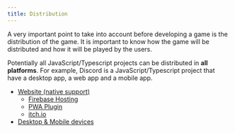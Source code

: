 ```yaml
---
title: Distribution
---
```


A very important point to take into account before developing a game is the distribution of the game. It is important to know how the game will be distributed and how it will be played by the users.

Potentially all JavaScript/Typescript projects can be distributed in **all platforms**. For example, Discord is a JavaScript/Typescript project that have a desktop app, a web app and a mobile app.

* [Website (native support)](/start/distribution-website.md)
  * [Firebase Hosting](/start/distribution-website.md#firebase-hosting)
  * [PWA Plugin](/start/distribution-website.md#enable-the-add-to-home-screen-pwa-plugin)
  * [itch.io](/start/distribution-website.md#itchio)
* [Desktop & Mobile devices](/start/distribution-desktop-mobile.md)
